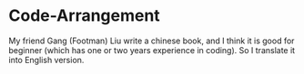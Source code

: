 # Code-Arrangement
My friend Gang (Footman) Liu write a chinese book, and I think it is good for beginner (which has one or two years experience in coding). So I translate it into English version.
